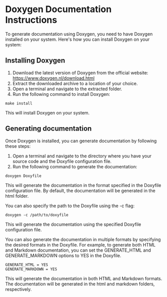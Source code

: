 # Doxygen Documentation Instructions
To generate documentation using Doxygen, you need to have Doxygen installed on your system. Here's how you can install Doxygen on your system:

## Installing Doxygen
1. Download the latest version of Doxygen from the official website: https://www.doxygen.nl/download.html
2. Extract the downloaded archive to a location of your choice.
3. Open a terminal and navigate to the extracted folder.
4. Run the following command to install Doxygen:
```
make install
```

This will install Doxygen on your system.

## Generating documentation
Once Doxygen is installed, you can generate documentation by following these steps:

1. Open a terminal and navigate to the directory where you have your source code and the Doxyfile configuration file.
2. Run the following command to generate the documentation:
```
doxygen Doxyfile
```
This will generate the documentation in the format specified in the Doxyfile configuration file. By default, the documentation will be generated in the html folder.

You can also specify the path to the Doxyfile using the -c flag:
```
doxygen -c /path/to/doxyfile
```
This will generate the documentation using the specified Doxyfile configuration file.

You can also generate the documentation in multiple formats by specifying the desired formats in the Doxyfile. For example, to generate both HTML and Markdown documentation, you can set the GENERATE_HTML and GENERATE_MARKDOWN options to YES in the Doxyfile.

```
GENERATE_HTML = YES
GENERATE_MARKDOWN = YES
```
This will generate the documentation in both HTML and Markdown formats. The documentation will be generated in the html and markdown folders, respectively.